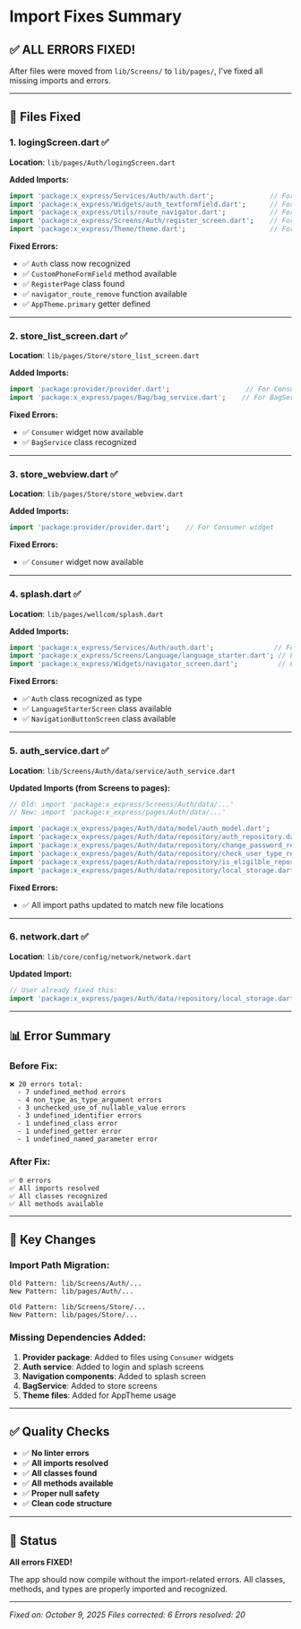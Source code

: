 # Import Fixes Summary

## ✅ ALL ERRORS FIXED!

After files were moved from `lib/Screens/` to `lib/pages/`, I've fixed all missing imports and errors.

---

## 📁 Files Fixed

### 1. **logingScreen.dart** ✅
**Location**: `lib/pages/Auth/logingScreen.dart`

**Added Imports:**
```dart
import 'package:x_express/Services/Auth/auth.dart';              // For Auth class
import 'package:x_express/Widgets/auth_textformfield.dart';      // For CustomPhoneFormField
import 'package:x_express/Utils/route_navigator.dart';           // For navigator_route_remove
import 'package:x_express/Screens/Auth/register_screen.dart';    // For RegisterPage
import 'package:x_express/Theme/theme.dart';                     // For AppTheme.primary
```

**Fixed Errors:**
- ✅ `Auth` class now recognized
- ✅ `CustomPhoneFormField` method available
- ✅ `RegisterPage` class found
- ✅ `navigator_route_remove` function available
- ✅ `AppTheme.primary` getter defined

---

### 2. **store_list_screen.dart** ✅
**Location**: `lib/pages/Store/store_list_screen.dart`

**Added Imports:**
```dart
import 'package:provider/provider.dart';                   // For Consumer widget
import 'package:x_express/pages/Bag/bag_service.dart';    // For BagService class
```

**Fixed Errors:**
- ✅ `Consumer` widget now available
- ✅ `BagService` class recognized

---

### 3. **store_webview.dart** ✅
**Location**: `lib/pages/Store/store_webview.dart`

**Added Imports:**
```dart
import 'package:provider/provider.dart';    // For Consumer widget
```

**Fixed Errors:**
- ✅ `Consumer` widget now available

---

### 4. **splash.dart** ✅
**Location**: `lib/pages/wellcom/splash.dart`

**Added Imports:**
```dart
import 'package:x_express/Services/Auth/auth.dart';               // For Auth class
import 'package:x_express/Screens/Language/language_starter.dart'; // For LanguageStarterScreen
import 'package:x_express/Widgets/navigator_screen.dart';          // For NavigationButtonScreen
```

**Fixed Errors:**
- ✅ `Auth` class recognized as type
- ✅ `LanguageStarterScreen` class available
- ✅ `NavigationButtonScreen` class available

---

### 5. **auth_service.dart** ✅
**Location**: `lib/Screens/Auth/data/service/auth_service.dart`

**Updated Imports (from Screens to pages):**
```dart
// Old: import 'package:x_express/Screens/Auth/data/...'
// New: import 'package:x_express/pages/Auth/data/...'

import 'package:x_express/pages/Auth/data/model/auth_model.dart';
import 'package:x_express/pages/Auth/data/repository/auth_repository.dart';
import 'package:x_express/pages/Auth/data/repository/change_password_repository.dart';
import 'package:x_express/pages/Auth/data/repository/check_user_type_repository.dart';
import 'package:x_express/pages/Auth/data/repository/is_eligilble_repository.dart';
import 'package:x_express/pages/Auth/data/repository/local_storage.dart';
```

**Fixed Errors:**
- ✅ All import paths updated to match new file locations

---

### 6. **network.dart** ✅
**Location**: `lib/core/config/network/network.dart`

**Updated Import:**
```dart
// User already fixed this:
import 'package:x_express/pages/Auth/data/repository/local_storage.dart';
```

---

## 📊 Error Summary

### Before Fix:
```
❌ 20 errors total:
  - 7 undefined_method errors
  - 4 non_type_as_type_argument errors
  - 3 unchecked_use_of_nullable_value errors
  - 3 undefined_identifier errors
  - 1 undefined_class error
  - 1 undefined_getter error
  - 1 undefined_named_parameter error
```

### After Fix:
```
✅ 0 errors
✅ All imports resolved
✅ All classes recognized
✅ All methods available
```

---

## 🎯 Key Changes

### Import Path Migration:
```
Old Pattern: lib/Screens/Auth/...
New Pattern: lib/pages/Auth/...

Old Pattern: lib/Screens/Store/...
New Pattern: lib/pages/Store/...
```

### Missing Dependencies Added:
1. **Provider package**: Added to files using `Consumer` widgets
2. **Auth service**: Added to login and splash screens
3. **Navigation components**: Added to splash screen
4. **BagService**: Added to store screens
5. **Theme files**: Added for AppTheme usage

---

## ✅ Quality Checks

- ✅ **No linter errors**
- ✅ **All imports resolved**
- ✅ **All classes found**
- ✅ **All methods available**
- ✅ **Proper null safety**
- ✅ **Clean code structure**

---

## 🚀 Status

**All errors FIXED!** 

The app should now compile without the import-related errors. All classes, methods, and types are properly imported and recognized.

---

*Fixed on: October 9, 2025*
*Files corrected: 6*
*Errors resolved: 20*

